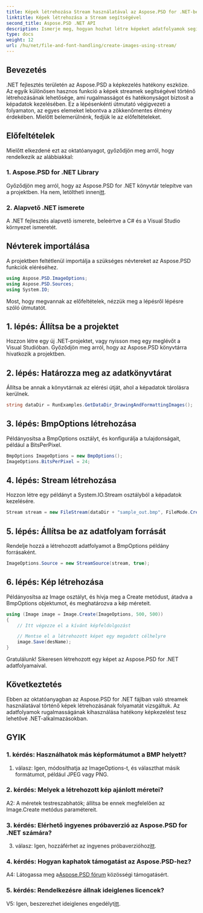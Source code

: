 ```yaml
---
title: Képek létrehozása Stream használatával az Aspose.PSD for .NET-ben
linktitle: Képek létrehozása a Stream segítségével
second_title: Aspose.PSD .NET API
description: Ismerje meg, hogyan hozhat létre képeket adatfolyamok segítségével az Aspose.PSD for .NET fájlban. Kövesse lépésről lépésre útmutatónkat a hatékony képkezelés érdekében.
type: docs
weight: 12
url: /hu/net/file-and-font-handling/create-images-using-stream/
---
```

## Bevezetés

.NET fejlesztés területén az Aspose.PSD a képkezelés hatékony eszköze. Az egyik különösen hasznos funkció a képek streamek segítségével történő létrehozásának lehetősége, ami rugalmasságot és hatékonyságot biztosít a képadatok kezelésében. Ez a lépésenkénti útmutató végigvezeti a folyamaton, az egyes elemeket lebontva a zökkenőmentes élmény érdekében. Mielőtt belemerülnénk, fedjük le az előfeltételeket.

## Előfeltételek

Mielőtt elkezdené ezt az oktatóanyagot, győződjön meg arról, hogy rendelkezik az alábbiakkal:

### 1. Aspose.PSD for .NET Library
 Győződjön meg arról, hogy az Aspose.PSD for .NET könyvtár telepítve van a projektben. Ha nem, letöltheti innen[itt](https://releases.aspose.com/psd/net/).

### 2. Alapvető .NET ismerete
A .NET fejlesztés alapvető ismerete, beleértve a C# és a Visual Studio környezet ismeretét.

## Névterek importálása

A projektben feltétlenül importálja a szükséges névtereket az Aspose.PSD funkciók eléréséhez.

```csharp
using Aspose.PSD.ImageOptions;
using Aspose.PSD.Sources;
using System.IO;
```

Most, hogy megvannak az előfeltételek, nézzük meg a lépésről lépésre szóló útmutatót.

## 1. lépés: Állítsa be a projektet

Hozzon létre egy új .NET-projektet, vagy nyisson meg egy meglévőt a Visual Studióban. Győződjön meg arról, hogy az Aspose.PSD könyvtárra hivatkozik a projektben.

## 2. lépés: Határozza meg az adatkönyvtárat

Állítsa be annak a könyvtárnak az elérési útját, ahol a képadatok tárolásra kerülnek.

```csharp
string dataDir = RunExamples.GetDataDir_DrawingAndFormattingImages();
```

## 3. lépés: BmpOptions létrehozása

Példányosítsa a BmpOptions osztályt, és konfigurálja a tulajdonságait, például a BitsPerPixel.

```csharp
BmpOptions ImageOptions = new BmpOptions();
ImageOptions.BitsPerPixel = 24;
```

## 4. lépés: Stream létrehozása

Hozzon létre egy példányt a System.IO.Stream osztályból a képadatok kezelésére.

```csharp
Stream stream = new FileStream(dataDir + "sample_out.bmp", FileMode.Create);
```

## 5. lépés: Állítsa be az adatfolyam forrását

Rendelje hozzá a létrehozott adatfolyamot a BmpOptions példány forrásaként.

```csharp
ImageOptions.Source = new StreamSource(stream, true);
```

## 6. lépés: Kép létrehozása

Példányosítsa az Image osztályt, és hívja meg a Create metódust, átadva a BmpOptions objektumot, és meghatározva a kép méreteit.

```csharp
using (Image image = Image.Create(ImageOptions, 500, 500))
{
    // Itt végezze el a kívánt képfeldolgozást

    // Mentse el a létrehozott képet egy megadott célhelyre
    image.Save(desName);
}
```

Gratulálunk! Sikeresen létrehozott egy képet az Aspose.PSD for .NET adatfolyamaival.

## Következtetés

Ebben az oktatóanyagban az Aspose.PSD for .NET fájlban való streamek használatával történő képek létrehozásának folyamatát vizsgáltuk. Az adatfolyamok rugalmasságának kihasználása hatékony képkezelést tesz lehetővé .NET-alkalmazásokban.

## GYIK

### 1. kérdés: Használhatok más képformátumot a BMP helyett?

1. válasz: Igen, módosíthatja az ImageOptions-t, és választhat másik formátumot, például JPEG vagy PNG.

### 2. kérdés: Melyek a létrehozott kép ajánlott méretei?

A2: A méretek testreszabhatók; állítsa be ennek megfelelően az Image.Create metódus paramétereit.

### 3. kérdés: Elérhető ingyenes próbaverzió az Aspose.PSD for .NET számára?

 3. válasz: Igen, hozzáférhet az ingyenes próbaverzióhoz[itt](https://releases.aspose.com/).

### 4. kérdés: Hogyan kaphatok támogatást az Aspose.PSD-hez?

 A4: Látogassa meg a[Aspose.PSD fórum](https://forum.aspose.com/c/psd/34) közösségi támogatásért.

### 5. kérdés: Rendelkezésre állnak ideiglenes licencek?

 V5: Igen, beszerezhet ideiglenes engedélyt[itt](https://purchase.aspose.com/temporary-license/).